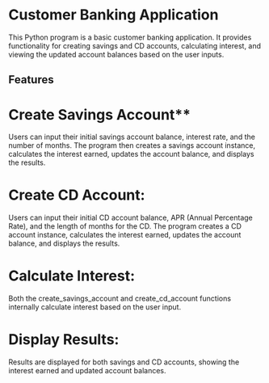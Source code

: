 # Customer Banking Application

This Python program is a basic customer banking application. It provides functionality for creating savings and CD accounts, calculating interest, and viewing the updated account balances based on the user inputs.

## Features

# Create Savings Account**
Users can input their initial savings account balance, interest rate, and the number of months. The program then creates a savings account instance, calculates the interest earned, updates the account balance, and displays the results.

# Create CD Account:
Users can input their initial CD account balance, APR (Annual Percentage Rate), and the length of months for the CD. The program creates a CD account instance, calculates the interest earned, updates the account balance, and displays the results.

# Calculate Interest:
Both the create_savings_account and create_cd_account functions internally calculate interest based on the user input.

# Display Results:
Results are displayed for both savings and CD accounts, showing the interest earned and updated account balances.




